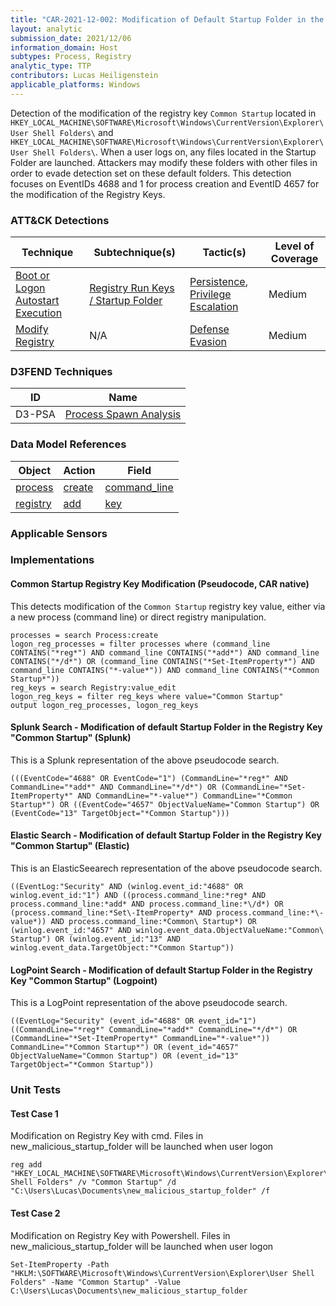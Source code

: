 ```yaml
---
title: "CAR-2021-12-002: Modification of Default Startup Folder in the Registry Key 'Common Startup'"
layout: analytic
submission_date: 2021/12/06
information_domain: Host
subtypes: Process, Registry
analytic_type: TTP
contributors: Lucas Heiligenstein
applicable_platforms: Windows
---
```


Detection of the modification of the registry key `Common Startup` located in `HKEY_LOCAL_MACHINE\SOFTWARE\Microsoft\Windows\CurrentVersion\Explorer\User Shell Folders\` and `HKEY_LOCAL_MACHINE\SOFTWARE\Microsoft\Windows\CurrentVersion\Explorer\User Shell Folders\`. When a user logs on, any files located in the Startup Folder are launched. Attackers may modify these folders with other files in order to evade detection set on these default folders. This detection focuses on EventIDs 4688 and 1 for process creation and EventID 4657 for the modification of the Registry Keys.


### ATT&CK Detections

|Technique|Subtechnique(s)|Tactic(s)|Level of Coverage|
|---|---|---|---|
|[Boot or Logon Autostart Execution](https://attack.mitre.org/techniques/T1547/)|[Registry Run Keys / Startup Folder](https://attack.mitre.org/techniques/T1547/001/)|[Persistence](https://attack.mitre.org/tactics/TA0003/), [Privilege Escalation](https://attack.mitre.org/tactics/TA0004/)|Medium|
|[Modify Registry](https://attack.mitre.org/techniques/T1112/)|N/A|[Defense Evasion](https://attack.mitre.org/tactics/TA0005/)|Medium|


### D3FEND Techniques

|ID|Name|
|---|---| 
|D3-PSA | [Process Spawn Analysis](https://d3fend.mitre.org/technique/d3f:ProcessSpawnAnalysis)| 



### Data Model References

|Object|Action|Field|
|---|---|---|
|[process](/data_model/process) | [create](/data_model/process#create) | [command_line](/data_model/process#command_line) |
|[registry](/data_model/registry) | [add](/data_model/registry#add) | [key](/data_model/registry#key) |



### Applicable Sensors


### Implementations

#### Common Startup Registry Key Modification (Pseudocode, CAR native)


This detects modification of the `Common Startup` registry key value, either via a new process (command line) or direct registry manipulation.


```
processes = search Process:create
logon_reg_processes = filter processes where (command_line CONTAINS("*reg*") AND command_line CONTAINS("*add*") AND command_line CONTAINS("*/d*") OR (command_line CONTAINS("*Set-ItemProperty*") AND command_line CONTAINS("*-value*")) AND command_line CONTAINS("*Common Startup*"))
reg_keys = search Registry:value_edit
logon_reg_keys = filter reg_keys where value="Common Startup"
output logon_reg_processes, logon_reg_keys
```


#### Splunk Search - Modification of default Startup Folder in the Registry Key "Common Startup" (Splunk)


This is a Splunk representation of the above pseudocode search.


```
(((EventCode="4688" OR EventCode="1") (CommandLine="*reg*" AND CommandLine="*add*" AND CommandLine="*/d*") OR (CommandLine="*Set-ItemProperty*" AND CommandLine="*-value*") CommandLine="*Common Startup*") OR ((EventCode="4657" ObjectValueName="Common Startup") OR (EventCode="13" TargetObject="*Common Startup")))
```


#### Elastic Search - Modification of default Startup Folder in the Registry Key "Common Startup" (Elastic)


This is an ElasticSeearech representation of the above pseudocode search.


```
((EventLog:"Security" AND (winlog.event_id:"4688" OR winlog.event_id:"1") AND ((process.command_line:*reg* AND process.command_line:*add* AND process.command_line:*\/d*) OR (process.command_line:*Set\-ItemProperty* AND process.command_line:*\-value*)) AND process.command_line:*Common\ Startup*) OR (winlog.event_id:"4657" AND winlog.event_data.ObjectValueName:"Common\ Startup") OR (winlog.event_id:"13" AND winlog.event_data.TargetObject:"*Common Startup"))
```


#### LogPoint Search - Modification of default Startup Folder in the Registry Key "Common Startup" (Logpoint)


This is a LogPoint representation of the above pseudocode search.


```
((EventLog="Security" (event_id="4688" OR event_id="1") ((CommandLine="*reg*" CommandLine="*add*" CommandLine="*/d*") OR (CommandLine="*Set-ItemProperty*" CommandLine="*-value*")) CommandLine="*Common Startup*") OR (event_id="4657" ObjectValueName="Common Startup") OR (event_id="13" TargetObject="*Common Startup"))
```



### Unit Tests

#### Test Case 1

Modification on Registry Key with cmd. Files in new_malicious_startup_folder will be launched when user logon

```
reg add "HKEY_LOCAL_MACHINE\SOFTWARE\Microsoft\Windows\CurrentVersion\Explorer\User Shell Folders" /v "Common Startup" /d "C:\Users\Lucas\Documents\new_malicious_startup_folder" /f
```

#### Test Case 2

Modification on Registry Key with Powershell. Files in new_malicious_startup_folder will be launched when user logon

```
Set-ItemProperty -Path "HKLM:\SOFTWARE\Microsoft\Windows\CurrentVersion\Explorer\User Shell Folders" -Name "Common Startup" -Value C:\Users\Lucas\Documents\new_malicious_startup_folder
```


